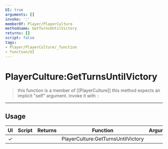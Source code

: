 ```yaml
---
UI: true
arguments: []
invoke: ':'
memberOf: Player/PlayerCulture
methodname: GetTurnsUntilVictory
returns: []
script: false
tags:
- Player/PlayerCulture/_function
- function/UI
---
```

# PlayerCulture:GetTurnsUntilVictory
> this function is a member of [[PlayerCulture]]
> this method expects an implicit "self" argument. invoke it with `:`
-----
## Usage
|  UI | Script | Returns | Function | Arguments |
|:---:|:------:|-------:|:--------:|:---------|
|✓| ||PlayerCulture:GetTurnsUntilVictory||
